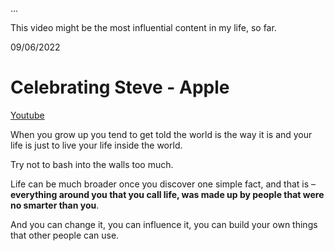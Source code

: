 ...

This video might be the most influential content in my life, so far. 

09/06/2022

# Celebrating Steve - Apple 

[Youtube](https://www.youtube.com/watch?v=CeSAjK2CBEA)

When you grow up you tend to get told the world is the way it is and your life is just to live your life inside the world. 

Try not to bash into the walls too much. 

Life can be much broader once you discover one simple fact, and that is – **everything around you that you call life, was made up by people that were no smarter than you**. 

And you can change it, you can influence it, you can build your own things that other people can use.


